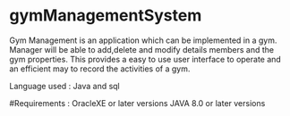 # gymManagementSystem
Gym Management is an application which can be implemented in a gym. Manager will be able to add,delete and modify details members and the gym properties. This provides a easy to use user interface to operate and an efficient may to record the activities of a gym.

Language used : Java and sql

#Requirements :
OracleXE or later versions
JAVA 8.0 or later versions

